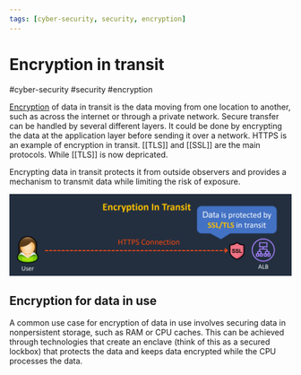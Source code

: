 ```yaml
---
tags: [cyber-security, security, encryption]
---
```

# Encryption in transit
#cyber-security #security #encryption 

[Encryption](Cyber%20Security/Cryptography/Encryption.md)  of data in transit is the data moving from one location to another, such as across the internet or through a private network. Secure transfer can be handled by several different layers. It could be done by encrypting the data at the application layer before sending it over a network. HTTPS is an example of encryption in transit. [[TLS]] and [[SSL]] are the main protocols. While [[TLS]] is now depricated.

Encrypting data in transit protects it from outside observers and provides a mechanism to transmit data while limiting the risk of exposure.

![](Attachments/Pasted%20image%2020230321163205.png)


## Encryption for data in use

A common use case for encryption of data in use involves securing data in nonpersistent storage, such as RAM or CPU caches. This can be achieved through technologies that create an enclave (think of this as a secured lockbox) that protects the data and keeps data encrypted while the CPU processes the data.